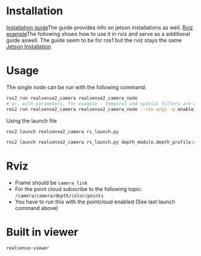 # Installation
[Installation guide](https://github.com/IntelRealSense/realsense-ros/tree/ros2-development)The guide provides info on jetson installations as well.
[Rviz example](https://www.youtube.com/watch?v=d7JaQvmrVFA&ab_channel=MouserElectronics)The following shows how to use it in rviz and serve as a additional guide aswell. The guide seem to be for ros1 but the rviz stays the same
[Jetson Installation](https://dev.intelrealsense.com/docs/nvidia-jetson-tx2-installation)
# Usage
The single node can be run with the following command:
```bash
ros2 run realsense2_camera realsense2_camera_node
# or, with parameters, for example - temporal and spatial filters are enabled:
ros2 run realsense2_camera realsense2_camera_node --ros-args -p enable_color:=false -p spatial_filter.enable:=true -p temporal_filter.enable:=true>)
```
Using the launch file
```bash
ros2 launch realsense2_camera rs_launch.py

ros2 launch realsense2_camera rs_launch.py depth_module.depth_profile:=1280x720x30 pointcloud.enable:=true
```
# Rviz
- Frame should be `camera_link`
- For the point cloud subscribe to the following topic: `/camera/camera/depth/color/points`
- You have to run this with the pointcloud enabled (See last launch command above)
# Built in viewer
```bash
realsense-viewer
```
